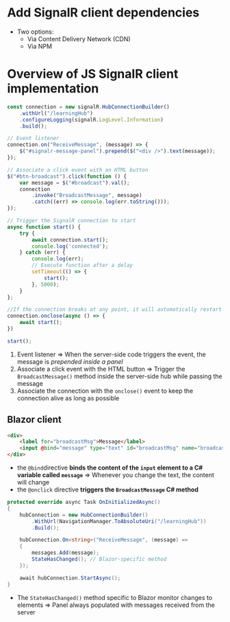 # Add SignalR client dependencies

- Two options:
	- Via Content Delivery Network (CDN)
	- Via NPM

# Overview of JS SignalR client implementation

```js
const connection = new signalR.HubConnectionBuilder()
    .withUrl("/learningHub")
    .configureLogging(signalR.LogLevel.Information)
    .build();

// Event listener
connection.on("ReceiveMessage", (message) => {
    $("#signalr-message-panel").prepend($("<div />").text(message));
});

// Associate a click event with an HTML button
$("#btn-broadcast").click(function () {
    var message = $("#broadcast").val();
    connection
        .invoke("BroadcastMessage", message)
        .catch((err) => console.log(err.toString()));
});

// Trigger the SignalR connection to start
async function start() {
    try {
        await connection.start();
        console.log('connected');
    } catch (err) {
        console.log(err);
        // Execute function after a delay
        setTimeout(() => {
            start();
        }, 5000);
    }
};

//If the connection breaks at any point, it will automatically restart
connection.onclose(async () => {
    await start();
})

start();
```

1. Event listener => When the server-side code triggers the event, the message is *prepended inside a panel*
2. Associate a click event with the HTML button => Trigger the `BroadcastMessage()` method inside the server-side hub while passing the message
3. Associate the connection with the `onclose()` event to keep the connection alive as long as possible

## Blazor client

```html
<div>
	<label for="broadcastMsg">Message</label>
	<input @bind="message" type="text" id="broadcastMsg" name="broadcastMsg"/>
</div>
```

- the `@bind`directive **binds the content of the `input` element to a C# variable called `message`** => Whenever you change the text, the content will change
- the `@onclick` directive **triggers the `BroadcastMessage` C# method**

```cs
protected override async Task OnInitializedAsync()
{
	hubConnection = new HubConnectionBuilder()
		.WithUrl(NavigationManager.ToAbsoluteUri("/learningHub"))
		.Build();

	hubConnection.On<string>("ReceiveMessage", (message) =>
	{
		messages.Add(message);
		StateHasChanged(); // Blazor-specific method
	});

	await hubConnection.StartAsync();
}
```

- The `StateHasChanged()` method specific to Blazor monitor changes to elements => Panel always populated with messages received from the server